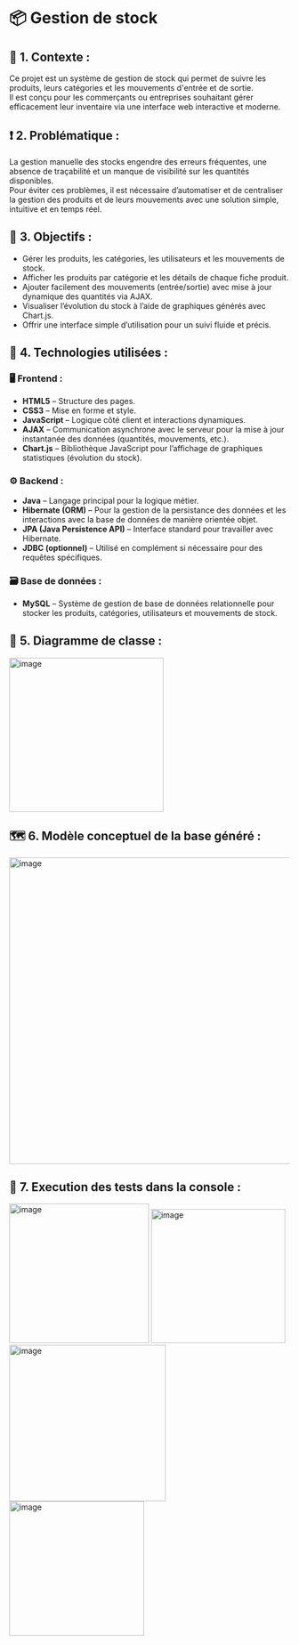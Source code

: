# 📦 Gestion de stock 

## 📘 1. Contexte :  
Ce projet est un système de gestion de stock qui permet de suivre les produits, leurs catégories et les mouvements d'entrée et de sortie.  
Il est conçu pour les commerçants ou entreprises souhaitant gérer efficacement leur inventaire via une interface web interactive et moderne.

## ❗ 2. Problématique :  
La gestion manuelle des stocks engendre des erreurs fréquentes, une absence de traçabilité et un manque de visibilité sur les quantités disponibles.  
Pour éviter ces problèmes, il est nécessaire d’automatiser et de centraliser la gestion des produits et de leurs mouvements avec une solution simple, intuitive et en temps réel.

## 🎯 3. Objectifs :
- Gérer les produits, les catégories, les utilisateurs et les mouvements de stock.  
- Afficher les produits par catégorie et les détails de chaque fiche produit.  
- Ajouter facilement des mouvements (entrée/sortie) avec mise à jour dynamique des quantités via AJAX.  
- Visualiser l’évolution du stock à l’aide de graphiques générés avec Chart.js.  
- Offrir une interface simple d’utilisation pour un suivi fluide et précis.

## 🧰 4. Technologies utilisées :

### 🖥️ Frontend :
- **HTML5** – Structure des pages.
- **CSS3** – Mise en forme et style.
- **JavaScript** – Logique côté client et interactions dynamiques.
- **AJAX** – Communication asynchrone avec le serveur pour la mise à jour instantanée des données (quantités, mouvements, etc.).
- **Chart.js** – Bibliothèque JavaScript pour l’affichage de graphiques statistiques (évolution du stock).

### ⚙️ Backend :
- **Java** – Langage principal pour la logique métier.
- **Hibernate (ORM)** – Pour la gestion de la persistance des données et les interactions avec la base de données de manière orientée objet.
- **JPA (Java Persistence API)** – Interface standard pour travailler avec Hibernate.
- **JDBC (optionnel)** – Utilisé en complément si nécessaire pour des requêtes spécifiques.

### 🗃️ Base de données :
- **MySQL** – Système de gestion de base de données relationnelle pour stocker les produits, catégories, utilisateurs et mouvements de stock.

## 🧩 5. Diagramme de classe :

<img width="277" alt="image" src="https://github.com/user-attachments/assets/5786e307-bc7f-40ff-84e8-96ced3de2315" />

## 🗺️ 6. Modèle conceptuel de la base généré :

<img width="551" alt="image" src="https://github.com/user-attachments/assets/eec75fbf-bfbe-475a-ad87-d174b1d2d173" />

## 🧪 7. Execution des tests dans la console :

<img width="251" alt="image" src="https://github.com/user-attachments/assets/3a65984a-0aa2-4533-9504-eeab800c5f95" />
<img width="241" alt="image" src="https://github.com/user-attachments/assets/7d424b46-6972-4d06-94b0-31bca7fc6283" />
<img width="281" alt="image" src="https://github.com/user-attachments/assets/230f80da-98e5-4505-b3a0-93eaac5557b6" />
<img width="242" alt="image" src="https://github.com/user-attachments/assets/92e96370-a4b9-4c42-a9ce-7ae8a412907f" />
